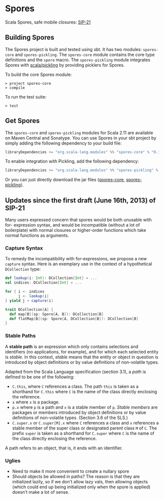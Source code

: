 # Spores

Scala Spores, safe mobile closures: [SIP-21](http://docs.scala-lang.org/sips/pending/spores.html)

## Building Spores

The Spores project is built and tested using sbt. It has two modules:
`spores-core` and `spores-pickling`. The `spores-core` module contains the
core type definitions and the `spore` macro. The `spores-pickling` module
integrates Spores with [scala/pickling](https://github.com/scala/pickling)
by providing picklers for Spores.

To build the core Spores module:
```
> project spores-core
> compile
```

To run the test suite:
```
> test
```

## Get Spores

The `spores-core` and `spores-pickling` modules for Scala 2.11 are available
on Maven Central and Sonatype. You can use Spores in your sbt project by
simply adding the following dependency to your build file:

```scala
libraryDependencies += "org.scala-lang.modules" %% "spores-core" % "0.1.3"
```

To enable integration with Pickling, add the following dependency:

```scala
libraryDependencies += "org.scala-lang.modules" %% "spores-pickling" % "0.1.3"
```

Or you can just directly download the jar files ([spores-core](http://search.maven.org/remotecontent?filepath=org/scala-lang/modules/spores-core_2.11/0.1.3/spores-core_2.11-0.1.3.jar), [spores-pickling](http://search.maven.org/remotecontent?filepath=org/scala-lang/modules/spores-pickling_2.11/0.1.3/spores-pickling_2.11-0.1.3.jar)).

## Updates since the first draft (June 16th, 2013) of SIP-21

Many users expressed concern that spores would be both unusable with for-
expression syntax, and would be incompatible (without a lot of boilerplate)
with normal closures or higher-order functions which take normal functions as
arguments.

### Capture Syntax

To remedy the incompatibility with for-expressions, we propose a new `capture`
syntax. Here is an exemplary use in the context of a hypothetical
`DCollection` type:

```scala
def lookup(i: Int): DCollection[Int] = ...
val indices: DCollection[Int] = ...

for { i <- indices
      j <- lookup(i)
} yield j + capture(i)

trait DCollection[A] {
  def map[B](sp: Spore[A, B]): DCollection[B]
  def flatMap[B](sp: Spore[A, DCollection[B]): DCollection[B]
}
```


### Stable Paths

A **stable path** is an expression which only contains selections and
identifiers (no applications, for example), and for which each selected entity
is _stable_. In this context, _stable_ means that the entity or object in
question is introduced by object definitions or by value definitions of non-volatile
types.

Adapted from the Scala Language specification (section 3.1), a _path_ is
defined to be one of the following:

- `C.this`, where `C` references a class. The path `this` is taken as a shorthand for `C.this` where `C` is the name of the class directly enclosing the reference.
- `x` where `x` is a package.
- `p.x` where `p` is a path and `x` is a stable member of `p`. _Stable members_ are packages or members introduced by object definitions or by value definitions of non-volatile types. (Section 3.6 of the SLS.)
- `C.super.x` or `C.super[M].x` where `C` references a class and `x` references a stable member of the super class or designated parent class `M` of `C`. The prefix `super` is taken as a shorthand for `C.super` where `C` is the name of the class directly enclosing the reference.

A path refers to an object, that is, it ends with an identifier.

### Uglies

- Need to make it more convenient to create a nullary spore
- Should objects be allowed in paths? The reason is that they are initialized lazily, so if we don't allow lazy vals, then allowing objects (which could end up being initialized only when the spore is applied) doesn't make a lot of sense.

